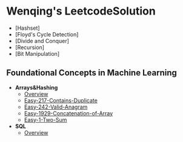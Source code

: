 # Wenqing's LeetcodeSolution
  - [Hashset]
  - [Floyd's Cycle Detection]
  - [Divide and Conquer]
  - [Recursion]
  - [Bit Manipulation]

## Foundational Concepts in Machine Learning
- **Arrays&Hashing**
  - [Overview](Arrays&Hashing.md)
  - [Easy-217-Contains-Duplicate](Arrays&Hashing/217_Contains_Duplicate.md)
  - [Easy-242-Valid-Anagram](Arrays&Hashing/242_Valid_Anagram.md)
  - [Easy-1929-Concatenation-of-Array](Arrays&Hashing/1929_Concatenation_of_Array.md)
  - [Easy-1-Two-Sum](Arrays&Hashing/1_Two_Sum.md)
- **SQL**
  - [Overview](SQL/sql.md)
  
